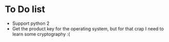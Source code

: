 # To Do list

* Support python 2
* Get the product key for the operating system, but for that crap I need to learn some cryptography :(